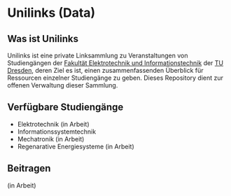 # Unilinks (Data)

## Was ist Unilinks

Unilinks ist eine private Linksammlung zu Veranstaltungen von Studiengängen der [Fakultät Elektrotechnik und Informationstechnik](https://tu-dresden.de/ing/elektrotechnik) der [TU Dresden](https://tu-dresden.de/), deren Ziel es ist, einen zusammenfassenden Überblick für Ressourcen einzelner Studiengänge zu geben. Dieses Repository dient zur offenen Verwaltung dieser Sammlung.

## Verfügbare Studiengänge

* Elektrotechnik (in Arbeit)
* Informationssystemtechnik
* Mechatronik (in Arbeit)
* Regenarative Energiesysteme (in Arbeit)

## Beitragen

(in Arbeit)
